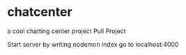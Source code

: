 # chatcenter
a cool chatting center project
Pull Project

Start server by writing nodemon index
go to localhost:4000

